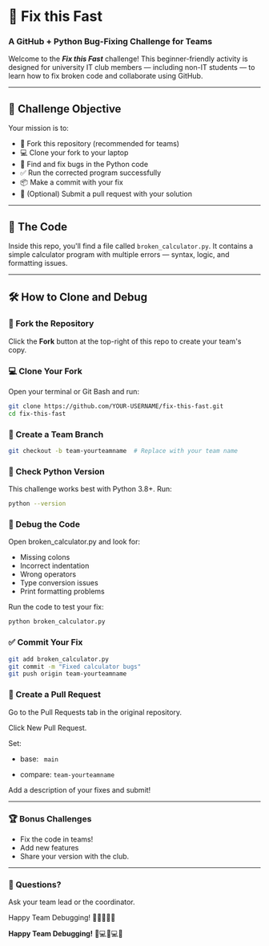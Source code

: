 # 🐞 Fix this Fast  
### A GitHub + Python Bug-Fixing Challenge for Teams

Welcome to the ***Fix this Fast*** challenge! This beginner-friendly activity is designed for university IT club members — including non-IT students — to learn how to fix broken code and collaborate using GitHub.

---

## 🎯 Challenge Objective

Your mission is to:

- 🔄 Fork this repository (recommended for teams)
- 💻 Clone your fork to your laptop
- 🐛 Find and fix bugs in the Python code
- ✅ Run the corrected program successfully
- 📦 Make a commit with your fix
- 🚀 (Optional) Submit a pull request with your solution

---

## 🧩 The Code

Inside this repo, you'll find a file called `broken_calculator.py`. It contains a simple calculator program with multiple errors — syntax, logic, and formatting issues.

---

## 🛠️ How to Clone and Debug

### 🔄 Fork the Repository
Click the **Fork** button at the top-right of this repo to create your team's copy.

### 💻 Clone Your Fork
Open your terminal or Git Bash and run:

```bash
git clone https://github.com/YOUR-USERNAME/fix-this-fast.git
cd fix-this-fast
```
### 🌿 Create a Team Branch

```bash
git checkout -b team-yourteamname  # Replace with your team name
```
### 🐍 Check Python Version

This challenge works best with Python 3.8+. Run:
```bash
python --version
```

### 🔧 Debug the Code

Open broken_calculator.py and look for:
- Missing colons
- Incorrect indentation
- Wrong operators
- Type conversion issues
- Print formatting problems

Run the code to test your fix:
```bash
python broken_calculator.py
```
### ✅ Commit Your Fix
``` bash
git add broken_calculator.py
git commit -m "Fixed calculator bugs"
git push origin team-yourteamname

```

### 🚀 Create a Pull Request

Go to the Pull Requests tab in the original repository.

Click New Pull Request.

Set:

  - base: ``` main```
   
  - compare: ```team-yourteamname```
   
Add a description of your fixes and submit!

---
### 🏆 Bonus Challenges

  - Fix the code in teams!
  - Add new features 
  - Share your version with the club.

---
### 💬 Questions?

Ask your team lead or the coordinator.

Happy Team Debugging! 👨‍💻👩‍💻✨



**Happy Team Debugging!** 👨💻👩💻✨

